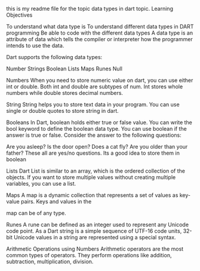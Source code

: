 this is my readme file for the topic data types in dart topic.
Learning Objectives


To understand what data type is
To understand different data types in DART programming
Be able to code with the different data types
A data type is an attribute of data which tells the compiler or interpreter how the programmer intends to use the data.

Dart supports the following data types:

Number
Strings
Boolean
Lists
Maps
Runes
Null




Numbers
When you need to store numeric value on dart, you can use either int or double. Both int and double are subtypes of num. Int stores whole numbers while double stores decimal numbers.

String
String helps you to store text data in your program. You can use single or double quotes to store string in dart.



Booleans
In Dart, boolean holds either true or false value. You can write the bool keyword to define the boolean data type. You can use boolean if the answer is true or false. Consider the answer to the following questions:

Are you asleep?
Is the door open?
Does a cat fly?
Are you older than your father?
These all are yes/no questions. Its a good idea to store them in boolean

Lists
Dart List is similar to an array, which is the ordered collection of the objects. If you want to store multiple values without creating multiple variables, you can use a list.

Maps
A map is a dynamic collection that represents a set of values ​as key-value pairs. Keys and values ​in the

map can be of any type.

Runes
A rune can be defined as an integer used to represent any Unicode code point. As a Dart string is a simple sequence of UTF-16 code units, 32-bit Unicode values in a string are represented using a special syntax.

Arithmetic Operations using Numbers
Arithmetic operators are the most common types of operators. They perform operations like addition, subtraction, multiplication, division.



